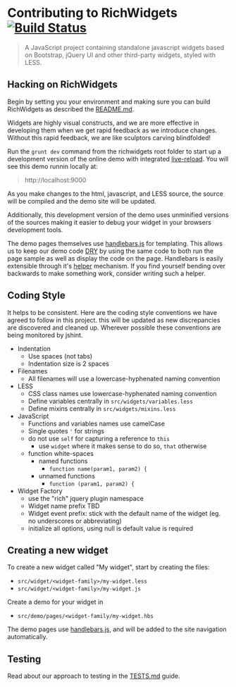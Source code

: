 # Contributing to RichWidgets [![Build Status](https://travis-ci.org/richwidgets/richwidgets.png?branch=master)](https://travis-ci.org/richwidgets/richwidgets) #

> A JavaScript project containing standalone javascript widgets based on Bootstrap, jQuery UI and other third-party widgets, styled with LESS.

## Hacking on RichWidgets

Begin by setting you your environment and making sure you can build RichWidgets as described the
[README.md](https://github.com/richwidgets/richwidgets/blob/master/README.md).

Widgets are highly visual constructs, and we are more effective in developing them when we get rapid feedback as we introduce changes.
Without this rapid feedback, we are like sculptors carving blindfolded!

Run the `grunt dev` command from the richwidgets root folder to start up a development version of the online demo with
integrated [live-reload](https://github.com/livereload/livereload-js).  You will see this demo runnin locally at:

> http://localhost:9000

As you make changes to the html, javascript, and LESS
source, the source will be compiled and the demo site will be updated.

Additionally, this development version of the demo uses unminified versions of the sources making it easier to debug your widget
in your browsers development tools.

The demo pages themselves use [handlebars.js](http://handlebarsjs.com/) for templating.  This allows us to keep our demo
code [DRY](http://en.wikipedia.org/wiki/Don%27t_Repeat_Yourself) by using the same code to both run the page sample as well as display
the code on the page.  Handlebars is easily extensible through it's [helper](http://assemble.io/docs/Custom-Helpers.html)
mechanism.  If you find yourself bending over backwards to make something work, consider writing such a helper.

## Coding Style

It helps to be consistent.  Here are the coding style conventions we have agreed to follow in this project.  this will be
updated as new discrepancies are discovered and cleaned up.  Wherever possible these conventions are being monitored by
jshint.

* Indentation
    * Use spaces (not tabs)
    * Indentation size is 2 spaces
* Filenames
    * All filenames will use a lowercase-hyphenated naming convention
* LESS
  * CSS class names use lowercase-hyphenated naming convention
  * Define variables centrally in `src/widgets/variables.less`
  * Define mixins centrally in `src/widgets/mixins.less`
* JavaScript
  * Functions and variables names use camelCase
  * Single quotes `'` for strings
  * do not use `self` for capturing a reference to `this`
      * use `widget` where it makes sense to do so, `that` otherwise
  * function white-spaces
      * named functions
          * `function name(param1, param2) {`
      * unnamed functions
          * `function (param1, param2) {`
* Widget Factory
  * use the "rich" jquery plugin namespace
  * Widget name prefix TBD
  * Widget event prefix: stick with the default name of the widget (eg. no underscores or abbreviating)
  * initialize all options, using null is default value is required

## Creating a new widget

To create a new widget called "My widget", start by creating the files:

* `src/widget/<widget-family>/my-widget.less`
* `src/widget/<widget-family>/my-widget.js`

Create a demo for your widget in

* `src/demo/pages/<widget-family/my-widget.hbs`

The demo pages use [handlebars.js](http://handlebarsjs.com/), and will be added to the site navigation automatically.

## Testing

Read about our approach to testing in the [TESTS.md](https://github.com/richwidgets/richwidgets/blob/master/TESTS.md) guide.